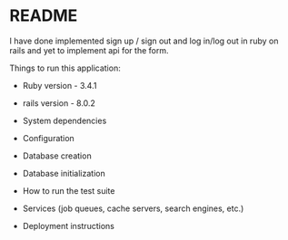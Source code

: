 # README
I have done implemented sign up / sign out and log in/log out in ruby on rails and yet to implement api for the form.

Things to run this application:

* Ruby version - 3.4.1

* rails version - 8.0.2

* System dependencies

* Configuration

* Database creation

* Database initialization

* How to run the test suite

* Services (job queues, cache servers, search engines, etc.)

* Deployment instructions


